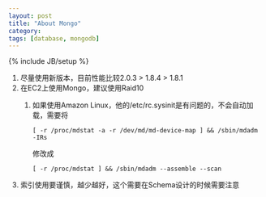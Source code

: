 ```yaml
---
layout: post
title: "About Mongo"
category: 
tags: [database, mongodb]
---
```

{% include JB/setup %}

1. 尽量使用新版本，目前性能比较2.0.3 > 1.8.4 > 1.8.1
2. 在EC2上使用Mongo，建议使用Raid10
	1. 如果使用Amazon Linux，他的/etc/rc.sysinit是有问题的，不会自动加载，需要将
	
		`[ -r /proc/mdstat -a -r /dev/md/md-device-map ] && /sbin/mdadm -IRs`
		
		修改成
		
		`[ -r /proc/mdstat ] && /sbin/mdadm --assemble --scan`
3. 索引使用要谨慎，越少越好，这个需要在Schema设计的时候需要注意
